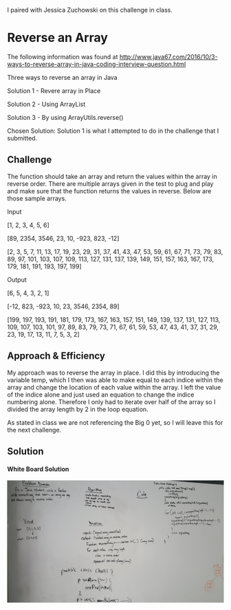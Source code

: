 I paired with Jessica Zuchowski on this challenge in class.

# Reverse an Array

The following information was found at http://www.java67.com/2016/10/3-ways-to-reverse-array-in-java-coding-interview-question.html

Three ways to reverse an array in Java

Solution 1 - Revere array in Place


Solution 2 - Using ArrayList


Solution 3 - By using ArrayUtils.reverse()

Chosen Solution: Solution 1 is what I attempted to do in the challenge that I submitted.

## Challenge
The function should take an array and return the values within the array in reverse order. There are multiple arrays given in the test to plug and play and make sure that the function returns the values in reverse. Below are those sample arrays.

Input

[1, 2, 3, 4, 5, 6]	

[89, 2354, 3546, 23, 10, -923, 823, -12]

[2, 3, 5, 7, 11, 13, 17, 19, 23, 29, 31, 37, 41, 43, 47, 53, 59, 61, 67, 71, 73, 79, 83, 89, 97, 101, 103, 107, 109, 113, 127, 131, 137, 139, 149, 151, 157, 163, 167, 173, 179, 181, 191, 193, 197, 199]	

Output

[6, 5, 4, 3, 2, 1]

[-12, 823, -923, 10, 23, 3546, 2354, 89]

[199, 197, 193, 191, 181, 179, 173, 167, 163, 157, 151, 149, 139, 137, 131, 127, 113, 109, 107, 103, 101, 97, 89, 83, 79, 73, 71, 67, 61, 59, 53, 47, 43, 41, 37, 31, 29, 23, 19, 17, 13, 11, 7, 5, 3, 2]



## Approach & Efficiency
My approach was to reverse the array in place. I did this by introducing the variable temp, which I then was able to make equal to each indice within the array and change the location of each value within the array. I left the value of the indice alone and just used an equation to change the indice numbering alone. Therefore I only had to iterate over half of the array so I divided the array length by 2 in the loop equation.

As stated in class we are not referencing the Big 0 yet, so I will leave this for the next challenge.

## Solution
#### White Board Solution
![White Board Image](../assets/array_reverse.jpg)

